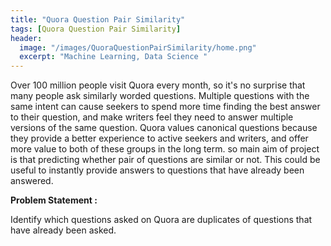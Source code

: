 ```yaml
---
title: "Quora Question Pair Similarity"
tags: [Quora Question Pair Similarity]
header:
  image: "/images/QuoraQuestionPairSimilarity/home.png"
  excerpt: "Machine Learning, Data Science "
---
```


Over 100 million people visit Quora every month, so it's no surprise that many
people ask similarly worded questions. Multiple questions with the same intent
can cause seekers to spend more time finding the best answer to their question,
and make writers feel they need to answer multiple versions of the same question.
Quora values canonical questions because they provide a better experience to
active seekers and writers, and offer more value to both of these groups in the
long term. so main aim of project is that predicting whether pair of questions
are similar or not. This could be useful to instantly provide answers to
questions that have already been answered.

**Problem Statement :**

Identify which questions asked on Quora are duplicates of questions that have
already been asked.
